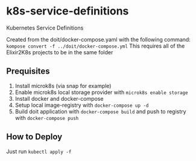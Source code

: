 # k8s-service-definitions
Kubernetes Service Definitions

Created from the doit/docker-compose.yaml with the following command:
`kompose convert -f ../doit/docker-compose.yml`
This requires all of the Elixir2K8s projects to be in the same folder

## Prequisites
1. Install microk8s (via snap for example)
2. Enable microk8s local storage provider with `microk8s enable storage`
3. Install docker and docker-compose
4. Setup local image-registry with `docker-compose up -d`
5. Build doit application with `docker-compose build` and push to registry with `docker-compose push`
 
## How to Deploy
Just run `kubectl apply -f`
